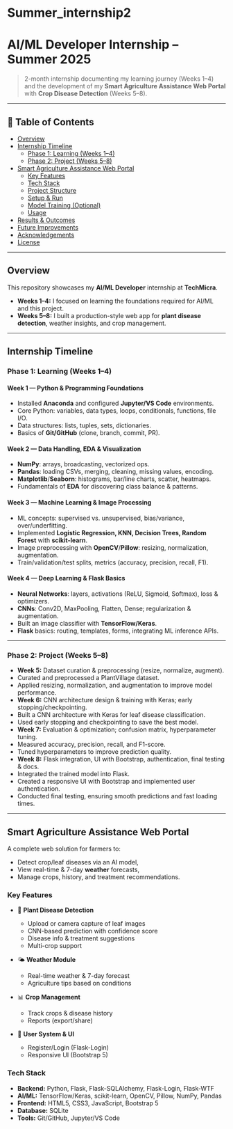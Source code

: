 # Summer_internship2
# AI/ML Developer Internship – Summer 2025
> 2-month internship documenting my learning journey (Weeks 1–4) and the development of my **Smart Agriculture Assistance Web Portal** with **Crop Disease Detection** (Weeks 5–8).

---

## 📑 Table of Contents
- [Overview](#overview)
- [Internship Timeline](#internship-timeline)
  - [Phase 1: Learning (Weeks 1–4)](#phase-1-learning-weeks-1–4)
  - [Phase 2: Project (Weeks 5–8)](#phase-2-project-weeks-5–8)
- [Smart Agriculture Assistance Web Portal](#smart-agriculture-assistance-web-portal)
  - [Key Features](#key-features)
  - [Tech Stack](#tech-stack)
  - [Project Structure](#project-structure)
  - [Setup & Run](#setup--run)
  - [Model Training (Optional)](#model-training-optional)
  - [Usage](#usage)
- [Results & Outcomes](#results--outcomes)
- [Future Improvements](#future-improvements)
- [Acknowledgements](#acknowledgements)
- [License](#license)

---

## Overview
This repository showcases my **AI/ML Developer** internship at **TechMicra**.  
- **Weeks 1–4:** I focused on learning the foundations required for AI/ML and this project.  
- **Weeks 5–8:** I built a production-style web app for **plant disease detection**, weather insights, and crop management.

---

## Internship Timeline

### Phase 1: Learning (Weeks 1–4)

#### Week 1 — Python & Programming Foundations
- Installed **Anaconda** and configured **Jupyter/VS Code** environments.
- Core Python: variables, data types, loops, conditionals, functions, file I/O.
- Data structures: lists, tuples, sets, dictionaries.
- Basics of **Git/GitHub** (clone, branch, commit, PR).

#### Week 2 — Data Handling, EDA & Visualization
- **NumPy**: arrays, broadcasting, vectorized ops.
- **Pandas**: loading CSVs, merging, cleaning, missing values, encoding.
- **Matplotlib**/**Seaborn**: histograms, bar/line charts, scatter, heatmaps.
- Fundamentals of **EDA** for discovering class balance & patterns.

#### Week 3 — Machine Learning & Image Processing
- ML concepts: supervised vs. unsupervised, bias/variance, over/underfitting.
- Implemented **Logistic Regression, KNN, Decision Trees, Random Forest** with **scikit-learn**.
- Image preprocessing with **OpenCV**/**Pillow**: resizing, normalization, augmentation.
- Train/validation/test splits, metrics (accuracy, precision, recall, F1).

#### Week 4 — Deep Learning & Flask Basics
- **Neural Networks**: layers, activations (ReLU, Sigmoid, Softmax), loss & optimizers.
- **CNNs**: Conv2D, MaxPooling, Flatten, Dense; regularization & augmentation.
- Built an image classifier with **TensorFlow/Keras**.
- **Flask** basics: routing, templates, forms, integrating ML inference APIs.

---

### Phase 2: Project (Weeks 5–8)

- **Week 5:** Dataset curation & preprocessing (resize, normalize, augment).
- Curated and preprocessed a PlantVillage dataset.
- Applied resizing, normalization, and augmentation to improve model performance.
- **Week 6:** CNN architecture design & training with Keras; early stopping/checkpointing.
- Built a CNN architecture with Keras for leaf disease classification.
- Used early stopping and checkpointing to save the best model.
- **Week 7:** Evaluation & optimization; confusion matrix, hyperparameter tuning.
- Measured accuracy, precision, recall, and F1-score.
- Tuned hyperparameters to improve prediction quality.
- **Week 8:** Flask integration, UI with Bootstrap, authentication, final testing & docs.
- Integrated the trained model into Flask.
- Created a responsive UI with Bootstrap and implemented user authentication.
- Conducted final testing, ensuring smooth predictions and fast loading times.

---

## Smart Agriculture Assistance Web Portal

A complete web solution for farmers to:
- Detect crop/leaf diseases via an AI model,
- View real-time & 7-day **weather** forecasts,
- Manage crops, history, and treatment recommendations.


### Key Features
- 🌿 **Plant Disease Detection**
  - Upload or camera capture of leaf images
  - CNN-based prediction with confidence score
  - Disease info & treatment suggestions
  - Multi-crop support

- 🌤 **Weather Module**
  - Real-time weather & 7-day forecast
  - Agriculture tips based on conditions

- 📊 **Crop Management**
  - Track crops & disease history
  - Reports (export/share)

- 🔐 **User System & UI**
  - Register/Login (Flask-Login)
  - Responsive UI (Bootstrap 5)

### Tech Stack
- **Backend:** Python, Flask, Flask-SQLAlchemy, Flask-Login, Flask-WTF
- **AI/ML:** TensorFlow/Keras, scikit-learn, OpenCV, Pillow, NumPy, Pandas
- **Frontend:** HTML5, CSS3, JavaScript, Bootstrap 5
- **Database:** SQLite
- **Tools:** Git/GitHub, Jupyter/VS Code
